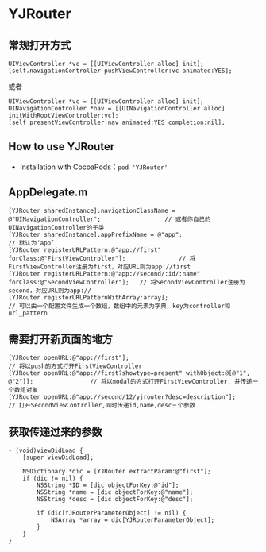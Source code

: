 # YJRouter


## <a id="常规打开方式"></a>常规打开方式
```objc
UIViewController *vc = [[UIViewController alloc] init];
[self.navigationController pushViewController:vc animated:YES];
```
或者
```objc
UIViewController *vc = [[UIViewController alloc] init];
UINavigationController *nav = [[UINavigationController alloc] initWithRootViewController:vc];
[self presentViewController:nav animated:YES completion:nil];
```

## <a id="How to use YJRouter"></a>How to use YJRouter
* Installation with CocoaPods：`pod 'YJRouter'`

## <a id="AppDelegate.m"></a>AppDelegate.m
```objc
[YJRouter sharedInstance].navigationClassName = @"UINavigationController";					// 或者你自己的UINavigationController的子类
[YJRouter sharedInstance].appPrefixName = @"app";											// 默认为‘app’
[YJRouter registerURLPattern:@"app://first" forClass:@"FirstViewController"];           	// 将FirstViewController注册为first，对应URL则为app://first
[YJRouter registerURLPattern:@"app://second/:id/:name" forClass:@"SecondViewController"];	// 将SecondViewController注册为second，对应URL则为app://
[YJRouter registerURLPatternWithArray:array];                                               // 可以由一个配置文件生成一个数组，数组中的元素为字典，key为controller和url_pattern
```

## <a id="需要打开新页面的地方"></a>需要打开新页面的地方

```objc
[YJRouter openURL:@"app://first"];															// 将以push的方式打开FirstViewController
[YJRouter openURL:@"app://first?showtype=present" withObject:@[@"1", @"2"]];                // 将以modal的方式打开FirstViewController, 并传递一个数组对象
[YJRouter openURL:@"app://second/12/yjrouter?desc=description"];							// 打开SecondViewController,同时传递id,name,desc三个参数
```


## <a id="获取传递过来的参数"></a>获取传递过来的参数

```objc
- (void)viewDidLoad {
	[super viewDidLoad];

	NSDictionary *dic = [YJRouter extractParam:@"first"];
    if (dic != nil) {
        NSString *ID = [dic objectForKey:@"id"];
        NSString *name = [dic objectForKey:@"name"];
        NSString *desc = [dic objectForKey:@"desc"];

        if (dic[YJRouterParameterObject] != nil) {
            NSArray *array = dic[YJRouterParameterObject];
        }
    }
}
```